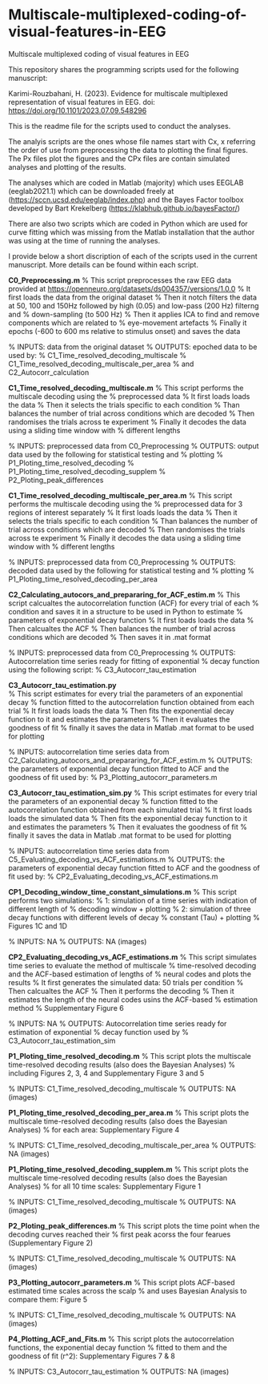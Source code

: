 # Multiscale-multiplexed-coding-of-visual-features-in-EEG
Multiscale multiplexed coding of visual features in EEG

This repository shares the programming scripts used for the following manuscript:

Karimi-Rouzbahani, H. (2023). Evidence for multiscale multiplexed representation of visual features in EEG. doi: https://doi.org/10.1101/2023.07.09.548296

This is the readme file for the scripts used to conduct the analyses.

The analyis scripts are the ones whose file names start with Cx, x referring the order of use from preprocessing the data to plotting the final figures. The Px files plot the figures and the CPx files are contain simulated analyses and plotting of the results.

The analyses which are coded in Matlab (majority) which uses EEGLAB (eeglab2021.1) which can be downloaded freely at (https://sccn.ucsd.edu/eeglab/index.php) and the Bayes Factor toolbox developed by Bart Krekelberg (https://klabhub.github.io/bayesFactor/)

There are also two scripts which are coded in Python which are used for curve fitting which was missing from the Matlab installation that the author was using at the time of running the analyses.

I provide below a short discription of each of the scripts used in the current manuscript. More details can be found within each script.


**C0_Preprocessing.m**
% This script preprocesses the raw EEG data provided at https://openneuro.org/datasets/ds004357/versions/1.0.0
   % It first loads the data from the original dataset
    % Then it notch filters the data at 50, 100 and 150Hz followed by high (0.05) and low-pass (200 Hz) filterng and
    % down-sampling (to 500 Hz)
    % Then it applies ICA to find and remove components which are related to
    % eye-movement artefacts
    % Finally it epochs (-600 to 600 ms relative to stimulus onset) and saves the data

 % INPUTS: data from the original dataset
% OUTPUTS: epoched data to be used by:
    % C1_Time_resolved_decoding_multiscale
    % C1_Time_resolved_decoding_multiscale_per_area
    % and C2_Autocorr_calculation


**C1_Time_resolved_decoding_multiscale.m**
% This script performs the multiscale decoding using the
% preprocessed data
    % It first loads loads the data
    % Then it selects the trials specific to each condition
    % Than balances the number of trial across conditions which are decoded
    % Then randomises the trials across te experiment
    % Finally it decodes the data using a sliding time window with
    % different lengths

% INPUTS: preprocessed data from C0_Preprocessing
% OUTPUTS: output data used by the following for statistical testing and
% plotting
    % P1_Ploting_time_resolved_decoding
    % P1_Ploting_time_resolved_decoding_supplem
    % P2_Ploting_peak_differences
    

**C1_Time_resolved_decoding_multiscale_per_area.m**
% This script performs the multiscale decoding using the
% preprocessed data for 3 regions of interest separately
    % It first loads loads the data
    % Then it selects the trials specific to each condition
    % Than balances the number of trial across conditions which are decoded
    % Then randomises the trials across te experiment
    % Finally it decodes the data using a sliding time window with
    % different lengths

% INPUTS: preprocessed data from C0_Preprocessing
% OUTPUTS: decoded data used by the following for statistical testing and
% plotting
    % P1_Ploting_time_resolved_decoding_per_area


**C2_Calculating_autocors_and_prepararing_for_ACF_estim.m**
    % This script calcualtes the autocorrelation function  (ACF) for every trial of each
% condition and saves it in a structure to be used in Python to estimate
% parameters of exponential decay function
    % It first loads loads the data
    % Then calcualtes the ACF
    % Then balances the number of trial across conditions which are decoded
    % Then saves it in .mat format 

% INPUTS: preprocessed data from C0_Preprocessing
% OUTPUTS: Autocorrelation time series ready for fitting of exponential
% decay function using the following script:
    % C3_Autocorr_tau_estimation


**C3_Autocorr_tau_estimation.py**    
% This script estimates for every trial the parameters of an exponential decay 
% function fitted to the autocorrelation function obtained from each trial
    % It first loads loads the data
    % Then fits the exponential decay function to it and estimates the parameters
    % Then it evaluates the goodness of fit
    % finally it saves the data in Matlab .mat format to be used for plotting

% INPUTS: autocorrelation time series data from C2_Calculating_autocors_and_prepararing_for_ACF_estim.m
% OUTPUTS: the parameters of exponential decay function fitted to ACF and the goodness of fit used by:
    % P3_Plotting_autocorr_parameters.m
    
    
**C3_Autocorr_tau_estimation_sim.py**
% This script estimates for every trial the parameters of an exponential decay 
% function fitted to the autocorrelation function obtained from each simulated trial
    % It first loads loads the simulated data
    % Then fits the exponential decay function to it and estimates the parameters
    % Then it evaluates the goodness of fit
    % finally it saves the data in Matlab .mat format to be used for plotting

% INPUTS: autocorrelation time series data from C5_Evaluating_decoding_vs_ACF_estimations.m
% OUTPUTS: the parameters of exponential decay function fitted to ACF and the goodness of fit used by:
    % CP2_Evaluating_decoding_vs_ACF_estimations.m

   
**CP1_Decoding_window_time_constant_simulations.m**
% This script performs two simulations:
    % 1: simulation of a time series with indication of different length of
    % decoding window + plotting
    % 2: simulation of three decay functions with different levels of decay
    % constant (Tau) + plotting
    % Figures 1C and 1D

% INPUTS: NA
% OUTPUTS: NA (images)


**CP2_Evaluating_decoding_vs_ACF_estimations.m**
% This script simulates time series to evaluate the method of multiscale 
% time-resolved decoding and the ACF-based estimation of lengths of
% neural codes and plots the results
    % It first generates the simulated data: 50 trials per condition
    % Then calcualtes the ACF
    % Then it performs the decoding 
    % Then it estimates the length of the neural codes usins the ACF-based
    % estimation method
    % Supplementary Figure 6

% INPUTS: NA
% OUTPUTS: Autocorrelation time series ready for estimation of exponential
% decay function used by
    % C3_Autocorr_tau_estimation_sim


**P1_Ploting_time_resolved_decoding.m**
% This script plots the multiscale time-resolved decoding results (also does the Bayesian Analyses)
% including Figures 2, 3, 4 and Supplementary Figure 3 and 5 

% INPUTS: C1_Time_resolved_decoding_multiscale
% OUTPUTS: NA (images)


**P1_Ploting_time_resolved_decoding_per_area.m**
% This script plots the multiscale time-resolved decoding results (also does the Bayesian Analyses)
% for each area: Supplementary Figure 4 

% INPUTS: C1_Time_resolved_decoding_multiscale_per_area
% OUTPUTS: NA (images)


**P1_Ploting_time_resolved_decoding_supplem.m**
% This script plots the multiscale time-resolved decoding results (also does the Bayesian Analyses)
% for all 10 time scales: Supplementary Figure 1

% INPUTS: C1_Time_resolved_decoding_multiscale
% OUTPUTS: NA (images)


**P2_Ploting_peak_differences.m**
% This script plots the time point when the decoding curves reached their
% first peak acorss the four fearues (Supplementary Figure 2)

% INPUTS: C1_Time_resolved_decoding_multiscale
% OUTPUTS: NA (images)


**P3_Plotting_autocorr_parameters.m**
% This script plots ACF-based estimated time scales across the scalp
% and uses Bayesian Analysis to compare them: Figure 5

% INPUTS: C1_Time_resolved_decoding_multiscale
% OUTPUTS: NA (images)


**P4_Plotting_ACF_and_Fits.m**
% This script plots the autocorrelation functions, the exponential decay function
% fitted to them and the goodness of fit (r^2): Supplementary Figures 7 & 8

% INPUTS: C3_Autocorr_tau_estimation
% OUTPUTS: NA (images)

